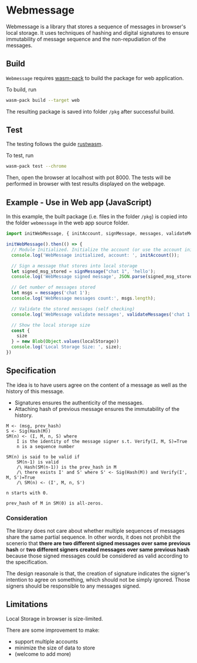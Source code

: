 # Webmessage

Webmessage is a library that stores a sequence of messages in browser's local storage. It uses techniques of hashing and digital signatures to ensure immutability of message sequence and the non-repudiation of the messages.


## Build

`Webmessage` requires [wasm-pack](https://rustwasm.github.io/wasm-pack/) to build the package for web application.

To build, run
```sh
wasm-pack build --target web
```

The resulting package is saved into folder `/pkg` after successful build.

## Test

The testing follows the guide [rustwasm](https://rustwasm.github.io/docs/wasm-pack/tutorials/npm-browser-packages/testing-your-project.html).

To test, run
```sh
wasm-pack test --chrome
```

Then, open the browser at localhost with pot 8000. The tests will be performed in browser with test results displayed on the webpage.

## Example - Use in Web app (JavaScript)

In this example, the built package (i.e. files in the folder `/pkg`) is copied into the folder `webmessage` in the web app source folder.

```js
import initWebMessage, { initAccount, signMessage, messages, validateMessages } from './webmessage';

initWebMessage().then(() => {
  // Module Initialized. Initialize the account (or use the account initialized before)
  console.log('WebMessage initialized, account: ', initAccount());

  // Sign a message that stores into local storage
  let signed_msg_stored = signMessage("chat 1", 'hello');
  console.log('WebMessage signed message', JSON.parse(signed_msg_stored));

  // Get number of messages stored
  let msgs = messages('chat 1');
  console.log('WebMessage messages count:', msgs.length);

  // Validate the stored messages (self checking)
  console.log('WebMessage validate messages', validateMessages('chat 1'));

  // Show the local storage size
  const {
    size
  } = new Blob(Object.values(localStorage))
  console.log('Local Storage Size: ', size);
})
```

## Specification

The idea is to have users agree on the content of a message as well as the history of this message. 
- Signatures ensures the authenticity of the messages. 
- Attaching hash of previous message ensures the immutability of the history.

```text
M <- (msg, prev_hash)
S <- Sig(Hash(M))
SM(n) <- (I, M, n, S) where 
    I is the identity of the message signer s.t. Verify(I, M, S)=True
    n is a sequence number

SM(n) is said to be valid if
    SM(n-1) is valid
    /\ Hash(SM(n-1)) is the prev_hash in M
    /\ there exists I' and S' where S' <- Sig(Hash(M)) and Verify(I', M, S')=True
    /\ SM(n) <- (I', M, n, S')

n starts with 0.

prev_hash of M in SM(0) is all-zeros.
```

### Consideration

The library does not care about whether multiple sequences of messages share the same partial sequence. In other words, it does not prohibit the scenerio that **there are two different signed messages over same previous hash** or **two different signers created messages over same previous hash** because those signed messages could be considered as valid according to the specification.

The design reasonale is that, the creation of signature indicates the signer's intention to agree on something, which should not be simply ignored. Those signers should be responsible to any messages signed.


## Limitations

Local Storage in browser is size-limited.

There are some improvement to make:
- support multiple accounts
- minimize the size of data to store
- (welcome to add more)

